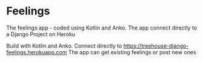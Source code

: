 # Feelings
The feelings app - coded using Kotlin and Anko. The app connect directly to a Django Project on Heroku 

Build with Kotlin and Anko.
Connect directly to https://treehouse-django-feelings.herokuapp.com
The app can get existing feelings or post new ones
